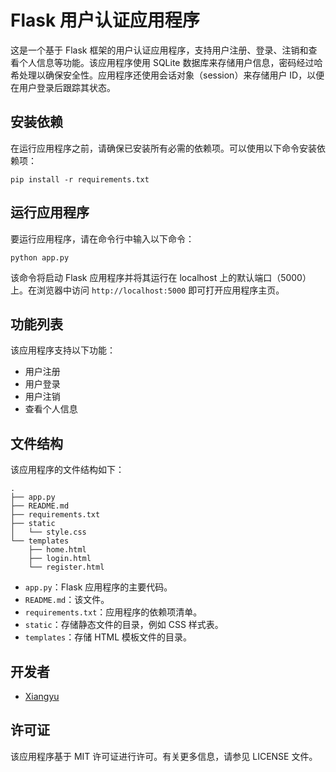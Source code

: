 # Flask 用户认证应用程序

这是一个基于 Flask 框架的用户认证应用程序，支持用户注册、登录、注销和查看个人信息等功能。该应用程序使用 SQLite 数据库来存储用户信息，密码经过哈希处理以确保安全性。应用程序还使用会话对象（session）来存储用户 ID，以便在用户登录后跟踪其状态。

## 安装依赖

在运行应用程序之前，请确保已安装所有必需的依赖项。可以使用以下命令安装依赖项：

```
pip install -r requirements.txt
```

## 运行应用程序

要运行应用程序，请在命令行中输入以下命令：

```
python app.py
```

该命令将启动 Flask 应用程序并将其运行在 localhost 上的默认端口（5000）上。在浏览器中访问 `http://localhost:5000` 即可打开应用程序主页。

## 功能列表

该应用程序支持以下功能：

- 用户注册
- 用户登录
- 用户注销
- 查看个人信息

## 文件结构

该应用程序的文件结构如下：

```
.
├── app.py
├── README.md
├── requirements.txt
├── static
│   └── style.css
└── templates
    ├── home.html
    ├── login.html
    └── register.html
```

- `app.py`：Flask 应用程序的主要代码。
- `README.md`：该文件。
- `requirements.txt`：应用程序的依赖项清单。
- `static`：存储静态文件的目录，例如 CSS 样式表。
- `templates`：存储 HTML 模板文件的目录。

## 开发者

- [Xiangyu](https://xywen97.github.io/)

## 许可证

该应用程序基于 MIT 许可证进行许可。有关更多信息，请参见 LICENSE 文件。